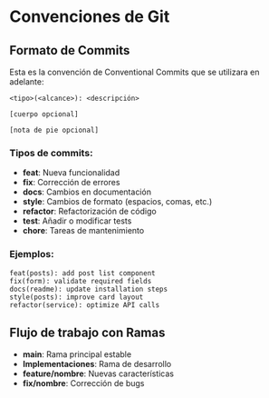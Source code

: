 # Convenciones de Git

## Formato de Commits
Esta es la convención de Conventional Commits que se utilizara en adelante:
```
<tipo>(<alcance>): <descripción>

[cuerpo opcional]

[nota de pie opcional]
```

### Tipos de commits:
- **feat**: Nueva funcionalidad
- **fix**: Corrección de errores
- **docs**: Cambios en documentación
- **style**: Cambios de formato (espacios, comas, etc.)
- **refactor**: Refactorización de código
- **test**: Añadir o modificar tests
- **chore**: Tareas de mantenimiento

### Ejemplos:
```
feat(posts): add post list component
fix(form): validate required fields
docs(readme): update installation steps
style(posts): improve card layout
refactor(service): optimize API calls
```

## Flujo de trabajo con Ramas
- **main**: Rama principal estable
- **Implementaciones**: Rama de desarrollo
- **feature/nombre**: Nuevas características
- **fix/nombre**: Corrección de bugs
